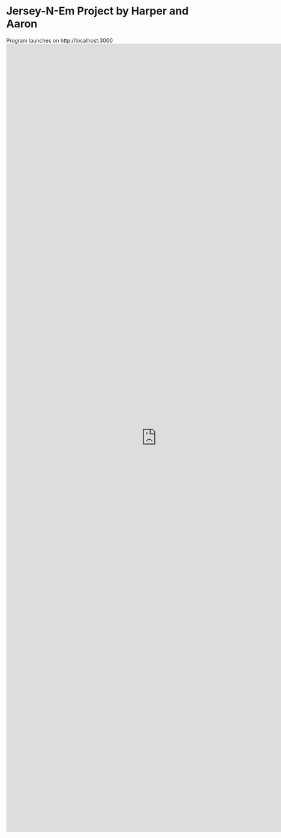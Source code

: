 <h1>Jersey-N-Em Project by Harper and Aaron</h1>
Program launches on http://localhost:3000

<embed src="https://github.com/harperkerstens/Jersey-N-Em/blob/52be40dbc4b658fa63325ac40cc718f35e5ec77a/projectDocumentation/JerseyNEmDocumentation.pdf" width="800px" height="2100px" />
